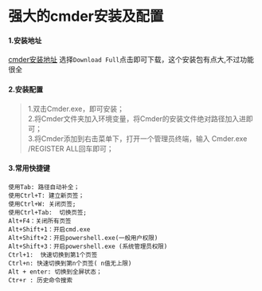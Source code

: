 # 强大的cmder安装及配置

#### 1.安装地址

[cmder安装地址](http://cmder.net/#full)
选择`Download Full`点击即可下载，这个安装包有点大,不过功能很全

#### 2.安装配置

> 1.双击Cmder.exe，即可安装；  
> 2.将Cmder文件夹加入环境变量，将Cmder的安装文件绝对路径加入进即可；  
> 3.将Cmder添加到右击菜单下，打开一个管理员终端，输入 Cmder.exe /REGISTER ALL回车即可；  

#### 3.常用快捷键
```
使用Tab: 路径自动补全；
使用Ctrl+T: 建立新页签；
使用Ctrl+W: 关闭页签;
使用Ctrl+Tab:  切换页签;
Alt+F4：关闭所有页签
Alt+Shift+1：开启cmd.exe
Alt+Shift+2：开启powershell.exe(一般用户权限)
Alt+Shift+3：开启powershell.exe (系统管理员权限)
Ctrl+1:  快速切换到第1个页签
Ctrl+n: 快速切换到第n个页签( n值无上限)
Alt + enter: 切换到全屏状态；
Ctr+r : 历史命令搜索
```